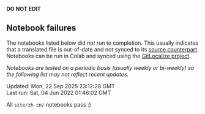 __DO NOT EDIT__

## Notebook failures

The notebooks listed below did *not* run to completion. This usually indicates
that a translated file is out-of-date and not synced to its
[source counterpart](../en-snapshot/). Notebooks can be run in Colab and synced
using the [GitLocalize project](https://gitlocalize.com/tensorflow/docs-l10n).

*Notebooks are tested on a periodic basis (usually weekly or bi-weekly) so the
following list may not reflect recent updates.*

Updated: Mon, 22 Sep 2025 23:12:28 GMT<br/>
Last run: Sat, 04 Jun 2022 01:46:02 GMT

All <code>site/zh-cn/</code> notebooks pass :)

